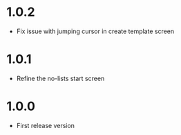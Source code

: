 # 1.0.2

- Fix issue with jumping cursor in create template screen

# 1.0.1

- Refine the no-lists start screen

# 1.0.0

- First release version
